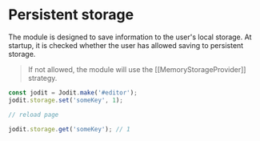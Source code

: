 # Persistent storage

The module is designed to save information to the user's local storage.
At startup, it is checked whether the user has allowed saving to persistent storage.

> If not allowed, the module will use the [[MemoryStorageProvider]] strategy.

```js
const jodit = Jodit.make('#editor');
jodit.storage.set('someKey', 1);

// reload page

jodit.storage.get('someKey'); // 1
```
